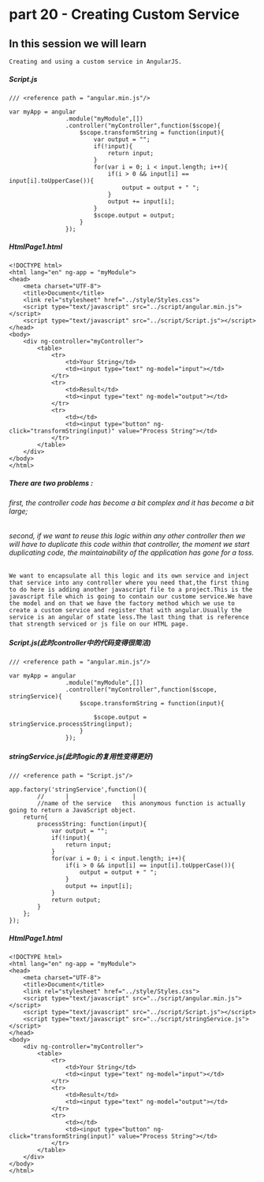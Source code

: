# part 20 - Creating Custom Service

## In this session we will learn

    Creating and using a custom service in AngularJS.

#####    Script.js
    /// <reference path = "angular.min.js"/>

    var myApp = angular
                    .module("myModule",[])
                    .controller("myController",function($scope){
                        $scope.transformString = function(input){
                            var output = "";
                            if(!input){
                                return input;
                            }
                            for(var i = 0; i < input.length; i++){
                                if(i > 0 && input[i] == input[i].toUpperCase()){
                                    output = output + " ";
                                }
                                output += input[i];
                            }
                            $scope.output = output;
                        }
                    });

#####    HtmlPage1.html
    <!DOCTYPE html>
    <html lang="en" ng-app = "myModule">
    <head>
        <meta charset="UTF-8">
        <title>Document</title>
        <link rel="stylesheet" href="../style/Styles.css">
        <script type="text/javascript" src="../script/angular.min.js"></script>
        <script type="text/javascript" src="../script/Script.js"></script>
    </head>
    <body>
        <div ng-controller="myController">
            <table>
                <tr>
                    <td>Your String</td>
                    <td><input type="text" ng-model="input"></td>
                </tr>
                <tr>
                    <td>Result</td>
                    <td><input type="text" ng-model="output"></td>
                </tr>
                <tr>
                    <td></td>
                    <td><input type="button" ng-click="transformString(input)" value="Process String"></td>
                </tr>
            </table>
        </div>
    </body>
    </html>

##### There are two problems : 
###### first, the controller code has become a bit complex and it has become a bit large;
###### second, if we want to reuse this logic within any other controller then we will have to duplicate this code within that controller, the moment we start duplicating code, the maintainability of the application has gone for a toss.

    We want to encapsulate all this logic and its own service and inject that service into any controller where you need that,the first thing to do here is adding another javascript file to a project.This is the javascript file which is going to contain our custome service.We have the model and on that we have the factory method which we use to create a custom service and register that with angular.Usually the service is an angular of state less.The last thing that is reference that strength serviced or js file on our HTML page.

#####    Script.js(此时controller中的代码变得很简洁)
    /// <reference path = "angular.min.js"/>

    var myApp = angular
                    .module("myModule",[])
                    .controller("myController",function($scope, stringService){
                        $scope.transformString = function(input){
                            
                            $scope.output = stringService.processString(input);
                        }
                    });

#####    stringService.js(此时logic的复用性变得更好)
    /// <reference path = "Script.js"/>

    app.factory('stringService',function(){
            //      |                  |
            //name of the service   this anonymous function is actually going to return a JavaScript object.
        return{
            processString: function(input){
                var output = "";
                if(!input){
                    return input;
                }
                for(var i = 0; i < input.length; i++){
                    if(i > 0 && input[i] == input[i].toUpperCase()){
                        output = output + " ";
                    }
                    output += input[i];
                }
                return output;
            }
        };
    });

#####    HtmlPage1.html
    <!DOCTYPE html>
    <html lang="en" ng-app = "myModule">
    <head>
        <meta charset="UTF-8">
        <title>Document</title>
        <link rel="stylesheet" href="../style/Styles.css">
        <script type="text/javascript" src="../script/angular.min.js"></script>
        <script type="text/javascript" src="../script/Script.js"></script>
        <script type="text/javascript" src="../script/stringService.js"></script>
    </head>
    <body>
        <div ng-controller="myController">
            <table>
                <tr>
                    <td>Your String</td>
                    <td><input type="text" ng-model="input"></td>
                </tr>
                <tr>
                    <td>Result</td>
                    <td><input type="text" ng-model="output"></td>
                </tr>
                <tr>
                    <td></td>
                    <td><input type="button" ng-click="transformString(input)" value="Process String"></td>
                </tr>
            </table>
        </div>
    </body>
    </html>